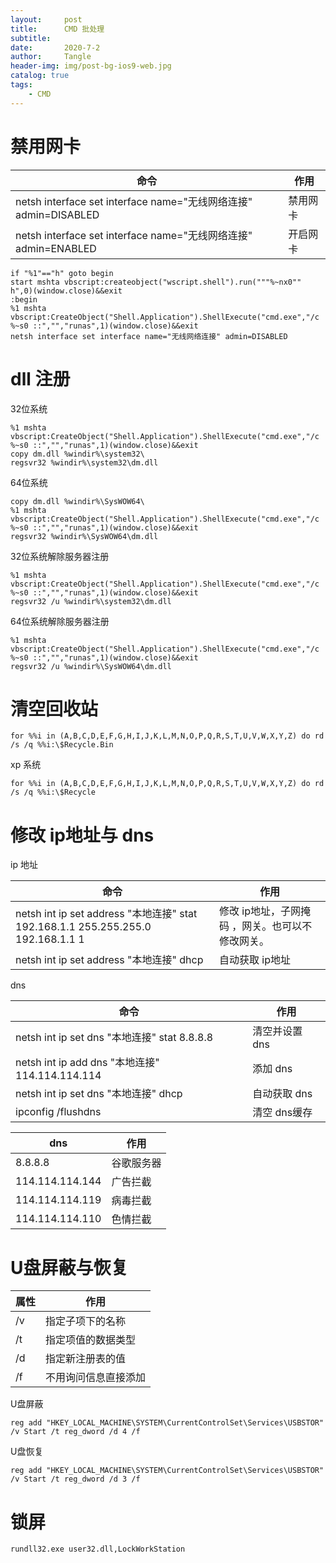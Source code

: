 ```yaml
---
layout:     post
title:      CMD 批处理
subtitle:   
date:       2020-7-2
author:     Tangle
header-img: img/post-bg-ios9-web.jpg
catalog: true
tags:
    - CMD
---
```


# 禁用网卡

| 命令                                                         | 作用     |
| ------------------------------------------------------------ | -------- |
| netsh interface set interface name="无线网络连接" admin=DISABLED | 禁用网卡 |
| netsh interface set interface name="无线网络连接" admin=ENABLED | 开启网卡 |

```
if "%1"=="h" goto begin 
start mshta vbscript:createobject("wscript.shell").run("""%~nx0"" h",0)(window.close)&&exit 
:begin
%1 mshta vbscript:CreateObject("Shell.Application").ShellExecute("cmd.exe","/c %~s0 ::","","runas",1)(window.close)&&exit
netsh interface set interface name="无线网络连接" admin=DISABLED
```

# dll 注册

32位系统

```
%1 mshta vbscript:CreateObject("Shell.Application").ShellExecute("cmd.exe","/c %~s0 ::","","runas",1)(window.close)&&exit
copy dm.dll %windir%\system32\
regsvr32 %windir%\system32\dm.dll
```

64位系统

```
copy dm.dll %windir%\SysWOW64\
%1 mshta vbscript:CreateObject("Shell.Application").ShellExecute("cmd.exe","/c %~s0 ::","","runas",1)(window.close)&&exit
regsvr32 %windir%\SysWOW64\dm.dll
```

32位系统解除服务器注册

```
%1 mshta vbscript:CreateObject("Shell.Application").ShellExecute("cmd.exe","/c %~s0 ::","","runas",1)(window.close)&&exit
regsvr32 /u %windir%\system32\dm.dll
```

64位系统解除服务器注册

```
%1 mshta vbscript:CreateObject("Shell.Application").ShellExecute("cmd.exe","/c %~s0 ::","","runas",1)(window.close)&&exit
regsvr32 /u %windir%\SysWOW64\dm.dll
```

# 清空回收站

```
for %%i in (A,B,C,D,E,F,G,H,I,J,K,L,M,N,O,P,Q,R,S,T,U,V,W,X,Y,Z) do rd /s /q %%i:\$Recycle.Bin
```

xp 系统

```
for %%i in (A,B,C,D,E,F,G,H,I,J,K,L,M,N,O,P,Q,R,S,T,U,V,W,X,Y,Z) do rd /s /q %%i:\$Recycle
```

# 修改 ip地址与 dns

ip 地址

| 命令                                                         | 作用                                             |
| ------------------------------------------------------------ | ------------------------------------------------ |
| netsh int ip set address "本地连接" stat 192.168.1.1 255.255.255.0 192.168.1.1 1 | 修改 ip地址，子网掩码 ，网关。也可以不修改网关。 |
| netsh int ip set address "本地连接" dhcp                     | 自动获取 ip地址                                  |

dns

| 命令                                            | 作用           |
| ----------------------------------------------- | -------------- |
| netsh int ip set dns "本地连接" stat 8.8.8.8    | 清空并设置 dns |
| netsh int ip add dns "本地连接" 114.114.114.114 | 添加 dns       |
| netsh int ip set dns "本地连接" dhcp            | 自动获取 dns   |
| ipconfig /flushdns                              | 清空 dns缓存   |

| dns             | 作用       |
| --------------- | ---------- |
| 8.8.8.8         | 谷歌服务器 |
| 114.114.114.144 | 广告拦截   |
| 114.114.114.119 | 病毒拦截   |
| 114.114.114.110 | 色情拦截   |

# U盘屏蔽与恢复

| 属性 | 作用                 |
| ---- | -------------------- |
| /v   | 指定子项下的名称     |
| /t   | 指定项值的数据类型   |
| /d   | 指定新注册表的值     |
| /f   | 不用询问信息直接添加 |

U盘屏蔽

```
reg add "HKEY_LOCAL_MACHINE\SYSTEM\CurrentControlSet\Services\USBSTOR" /v Start /t reg_dword /d 4 /f
```

U盘恢复

```
reg add "HKEY_LOCAL_MACHINE\SYSTEM\CurrentControlSet\Services\USBSTOR" /v Start /t reg_dword /d 3 /f
```

# 锁屏

```
rundll32.exe user32.dll,LockWorkStation
```
